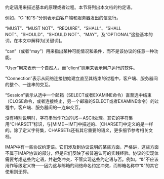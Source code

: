 约定语用来描述基本的原理或者过程。本节将列出本文档的约定语。

例如，“C:”和“S:”分别表示由客户端和服务器发出的信息行。

“MUST”、“MUST NOT”、“REQUIRE”、“SHALL”、“SHALL NOT”、“SHOULD”、“SHOULD NOT”、“MAY”，及“OPTIONAL”这些基本的词，在本文中解释为[关键词]。

“can”（或者“may”）用来指出某种可能情况和条件，而不是该协议的任意一种功能。

“User”用来表示一个自然人，而“client”则用来表示用户运行的软件。

“Connection”表示从网络连接初始建立直至其结束的过程中，客户端、服务器间的整个、一连串的交互。

“Session”表示从选中一个邮箱（SELECT或者EXAMINE命令）直至选中结束（CLOSE命令，或者连接终止，另一个邮箱的SELECT或者EXAMINE命令）的过程中，客户端、服务器间的一连串交互。

没有特别说明时，字符串当作7位的US－ASCII处理。其它的字符集用“CHARSET”标识，与[MIME－IMT]中描述的、[CHARSET]中定义的是一样的。除了定义字符集，CHARSETs还有其它重要的语义，更多细节参考相关文档。

IMAP中有一些协议约定语。它们涉及到协议说明的某些方面，严格讲，这些方面不属于IMAP协议的部分，但是它们反映了被普遍认可的实践经验。协议的实现体需要考虑这些约定语，并避免冲突，不管实现这些约定语与否。例如，“&”不应该用作等级定义符――因为这与邮箱的网络命名约定冲突，而邮箱名称中“&”的其它使用则无碍。